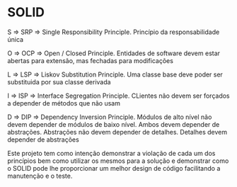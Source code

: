 # SOLID

S => SRP => Single Responsibility Principle. Princípio da responsabilidade única

O => OCP => Open / Closed Principle. Entidades de software devem estar abertas para extensão, mas fechadas para modificações

L => LSP => Liskov Substitution Principle. Uma classe base deve poder ser substituida por sua classe derivada

I => ISP => Interface Segregation Principle. CLientes não devem ser forçados a depender de métodos que não usam

D => DIP => Dependency Inversion Principle. Módulos de alto nível não devem depender de módulos de baixo nível. Ambos devem depender de abstrações. Abstrações não devem depender de detalhes. Detalhes devem depender de abstrações

Este projeto tem como intenção demonstrar a violação de cada um dos princípios bem como utilizar os mesmos para a solução e demonstrar como o SOLID pode lhe proporcionar um melhor design de código facilitando a manutenção e o teste.
